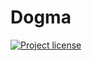 # Dogma

[![Project license](https://img.shields.io/badge/license-Public%20Domain-blue.svg)](https://unlicense.org)
